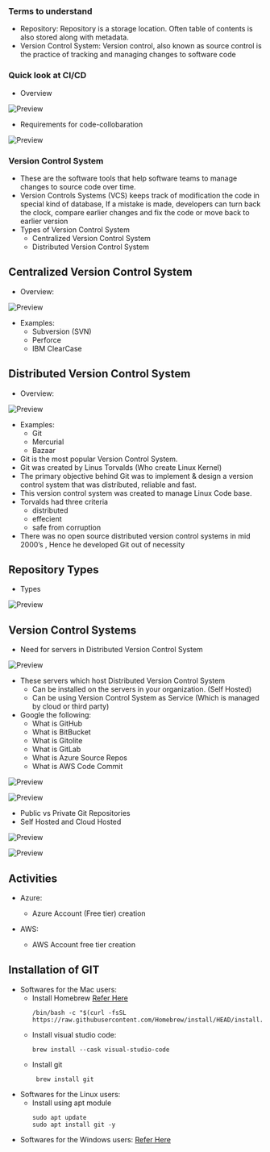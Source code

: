 ### Terms to understand

* Repository: Repository is a storage location. Often table of contents is also stored along with metadata.
* Version Control System: Version control, also known as source control is the practice of tracking and managing changes to software code

### Quick look at CI/CD
* Overview

![Preview](./Images/cicd.png)

*  Requirements for code-collobaration


![Preview](./Images/git-need.png)

### Version Control System

* These are the software tools that help software teams to manage changes to source code over time.
* Version Controls Systems (VCS) keeps track of modification the code in special kind of database, If a mistake is made, developers can turn back the clock, compare earlier changes and fix the code or move back to earlier version
* Types of Version Control System
    * Centralized Version Control System
    * Distributed Version Control System

## Centralized Version Control System

* Overview:

![Preview](./Images/centralised.png)

* Examples:
   * Subversion (SVN)
   * Perforce
   * IBM ClearCase

## Distributed Version Control System

* Overview:

![Preview](./Images/distributed.png)

* Examples:
    * Git
    * Mercurial
    * Bazaar
* Git is the most popular Version Control System. 
* Git was created by Linus Torvalds (Who create Linux Kernel)
* The primary objective behind Git was to implement & design a version control system that was distributed, reliable and fast.
* This version control system was created to manage Linux Code base.
* Torvalds had three criteria 
    * distributed
    * effecient
    * safe from corruption
* There was no open source distributed version control systems in mid 2000’s , Hence he developed Git out of necessity

## Repository Types

* Types

![Preview](./Images/repository.png)

## Version Control Systems

* Need for servers in Distributed Version Control System

![Preview](./Images/git1.png)

* These servers which host Distributed Version Control System
    * Can be installed on the servers in your organization. (Self Hosted)
    * Can be using Version Control System as Service (Which is managed by cloud or third party)
*  Google the following:
    * What is GitHub
    * What is BitBucket
    * What is Gitolite
    * What is GitLab
    * What is Azure Source Repos
    * What is AWS Code Commit

![Preview](./Images/git2.png)

![Preview](./Images/git3.png)

* Public vs Private Git Repositories 
* Self Hosted and Cloud Hosted

![Preview](./Images/git4.png)

![Preview](./Images/git5.png)

## Activities

* Azure:

    * Azure Account (Free tier) creation

* AWS:

    * AWS Account free tier creation

## Installation of GIT

* Softwares for the Mac users:
    * Install Homebrew [Refer Here](https://brew.sh/)
        ```
        /bin/bash -c "$(curl -fsSL https://raw.githubusercontent.com/Homebrew/install/HEAD/install.sh)"
        ```
    * Install visual studio code: 
        ```
        brew install --cask visual-studio-code
        ```
    * Install git
        ```
         brew install git
        ```
 * Softwares for the Linux users:
     * Install using apt module
        ```
        sudo apt update
        sudo apt install git -y
        ```
* Softwares for the Windows users: [Refer Here](https://git-scm.com/downloads)






